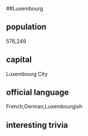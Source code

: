 ##Luxembourg
## population
576,249

## capital
Luxembourg City
 
## official language
French,German,Luxembourgish

## interesting trivia



